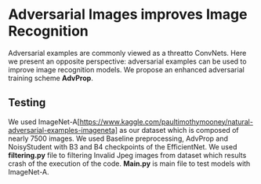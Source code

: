 # Adversarial Images improves Image Recognition
Adversarial examples are commonly viewed as a threatto ConvNets. Here we present an opposite perspective: adversarial examples can be used to improve image recognition models. We propose an enhanced adversarial training scheme **AdvProp**.

## Testing
We used ImageNet-A[https://www.kaggle.com/paultimothymooney/natural-adversarial-examples-imageneta] as our dataset which is composed of nearly 7500 images.
We used Baseline preprocessing, AdvProp and NoisyStudent with B3 and B4 checkpoints of the EfficientNet. 
We used **filtering.py** file to filtering Invalid Jpeg images from dataset which results crash of the execution of the code. 
**Main.py** is main file to test models with ImageNet-A.

